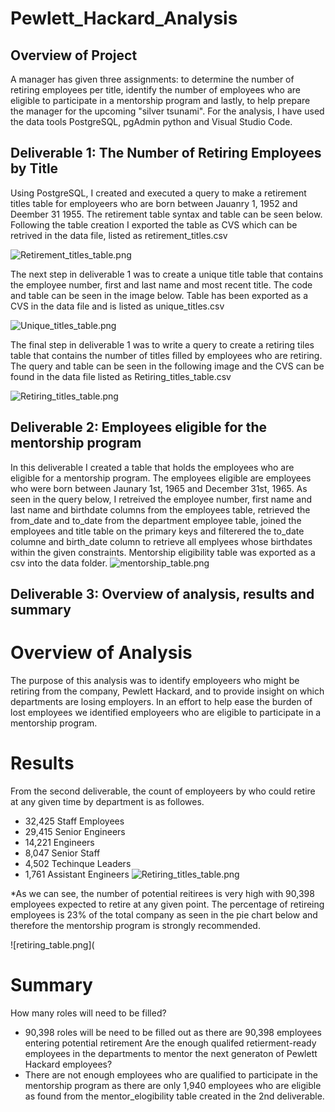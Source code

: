 # Pewlett_Hackard_Analysis

## Overview of Project
A manager has given three assignments: to determine the number of retiring employees per title, identify the number of employees who are eligible to participate in a mentorship program and lastly, to help prepare the manager for the upcoming "silver tsunami". For the analysis, I have used the data tools PostgreSQL, pgAdmin python and Visual Studio Code.

## Deliverable 1: The Number of Retiring Employees by Title
Using PostgreSQL, I created and executed a query to make a retirement titles table for employeers who are born between Jauanry 1, 1952 and Deember 31 1955. The retirement table syntax and table can be seen below. Following the table creation I exported the table as CVS which can be retrived in the data file, listed as retirement_titles.csv

![Retirement_titles_table.png](https://user-images.githubusercontent.com/48603147/145732284-f42c55d7-f057-4b84-bf7b-1c4efbcb5a2a.png)

The next step in deliverable 1 was to create a unique title table that contains the employee number, first and last name and most recent title. The code and table can be seen in the image below. Table has been exported as a CVS in the data file and is listed as unique_titles.csv

![Unique_titles_table.png](https://user-images.githubusercontent.com/48603147/145732245-9bcd65f6-b25b-4c73-864b-9e1c09d286f1.png)

The final step in deliverable 1 was to write a query to create a retiring tiles table that contains the number of titles filled by employees who are retiring. The query and table can be seen in the following image and the CVS can be found in the data file listed as Retiring_titles_table.csv

![Retiring_titles_table.png](https://user-images.githubusercontent.com/48603147/145732205-23aaf015-fc09-4d6a-a235-efc87e8d408e.png)

## Deliverable 2: Employees eligible for the mentorship program
In this deliverable I created a table that holds the employees who are eligible for a mentorship program. The employees eligible are employees who were born between Jaunary 1st, 1965 and December 31st, 1965. As seen in the query below, I retreived the employee number, first name and last name and birthdate columns from the employees table, retrieved the from_date and to_date from the department employee table, joined the employees and title table on the primary keys and filterered the to_date columne and birth_date column to retrieve all emplyees whose birthdates within the given constraints. Mentorship eligibility table was exported as a csv into the data folder.
![mentorship_table.png](https://user-images.githubusercontent.com/48603147/145733249-fb2c111c-7e9d-4f47-905d-ac7ff871e061.png)

## Deliverable 3: Overview of analysis, results and summary
# Overview of Analysis 
The purpose of this analysis was to identify employeers who might be retiring from the company, Pewlett Hackard, and to provide insight on which departments are losing employers. In an effort to help ease the burden of lost employees we identified employeers who are eligible to participate in a mentorship program. 
# Results
From the second deliverable, the count of employeers by who could retire at any given time by department is as followes. 
* 32,425 Staff Employees
* 29,415 Senior Engineers
* 14,221 Engineers
* 8,047 Senior Staff
* 4,502 Techinque Leaders
* 1,761 Assistant Engineers
![Retiring_titles_table.png](https://user-images.githubusercontent.com/48603147/145732205-23aaf015-fc09-4d6a-a235-efc87e8d408e.png)

*As we can see, the number of potential reitirees is very high with 90,398 employees expected to retire at any given point. The percentage of retireing employees is 23% of the total company as seen in the pie chart below and therefore the mentorship program is strongly recommended. 

![retiring_table.png](

# Summary 
How many roles will need to be filled?
* 90,398 roles will be need to be filled out as there are 90,398 employees entering potential retirement
Are the enough qualifed retierment-ready employees in the departments to mentor the next generaton of Pewlett Hackard employees?
* There are not enough employees who are qualified to participate in the mentorship program as there are only 1,940 employees who are eligible as found from the mentor_elogibility table created in the 2nd deliverable.
